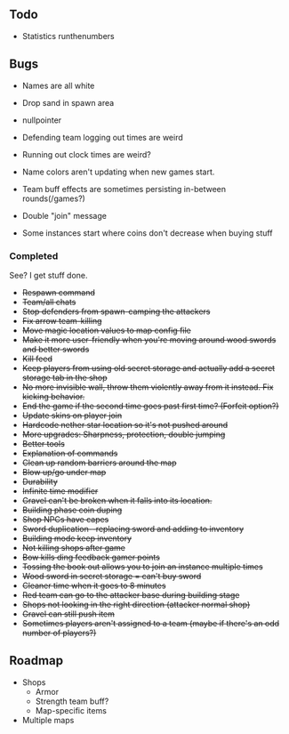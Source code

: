 ## Todo

- Statistics runthenumbers

## Bugs

- Names are all white
- Drop sand in spawn area
- nullpointer

- Defending team logging out times are weird
- Running out clock times are weird?
- Name colors aren't updating when new games start.
- Team buff effects are sometimes persisting in-between rounds(/games?)
- Double "join" message
- Some instances start where coins don't decrease when buying stuff

### Completed

See? I get stuff done.

- ~~Respawn command~~
- ~~Team/all chats~~
- ~~Stop defenders from spawn-camping the attackers~~
- ~~Fix arrow team-killing~~
- ~~Move magic location values to map config file~~
- ~~Make it more user-friendly when you're moving around wood swords and better swords~~
- ~~Kill feed~~
- ~~Keep players from using old secret storage and actually add a secret storage tab in the shop~~
- ~~No more invisible wall, throw them violently away from it instead. Fix kicking behavior.~~
- ~~End the game if the second time goes past first time? (Forfeit option?)~~
- ~~Update skins on player join~~
- ~~Hardcode nether star location so it's not pushed around~~
- ~~More upgrades: Sharpness, protection, double jumping~~
- ~~Better tools~~
- ~~Explanation of commands~~
- ~~Clean up random barriers around the map~~
- ~~Blow up/go under map~~
- ~~Durability~~
- ~~Infinite time modifier~~
- ~~Gravel can't be broken when it falls into its location.~~
- ~~Building phase coin duping~~
- ~~Shop NPCs have capes~~
- ~~Sword duplication--replacing sword and adding to inventory~~
- ~~Building mode keep inventory~~
- ~~Not killing shops after game~~
- ~~Bow kills ding feedback gamer points~~
- ~~Tossing the book out allows you to join an instance multiple times~~
- ~~Wood sword in secret storage = can't buy sword~~
- ~~Cleaner time when it goes to 8 minutes~~
- ~~Red team can go to the attacker base during building stage~~
- ~~Shops not looking in the right direction (attacker normal shop)~~
- ~~Gravel can still push item~~
- ~~Sometimes players aren't assigned to a team (maybe if there's an odd number of players?)~~

## Roadmap

- Shops
    - Armor
    - Strength team buff?
    - Map-specific items
- Multiple maps